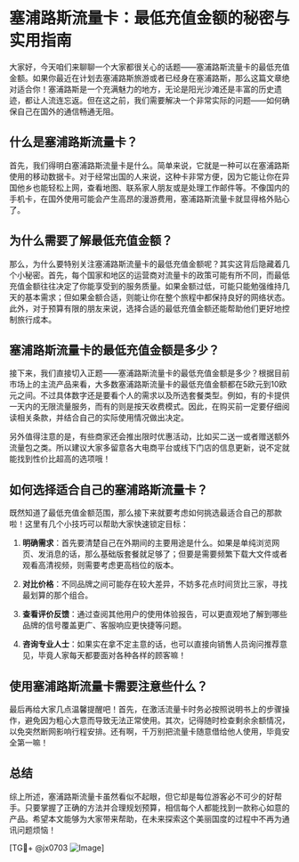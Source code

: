 # 塞浦路斯流量卡：最低充值金额的秘密与实用指南

大家好，今天咱们来聊聊一个大家都很关心的话题——塞浦路斯流量卡的最低充值金额。如果你最近在计划去塞浦路斯旅游或者已经身在塞浦路斯，那么这篇文章绝对适合你！塞浦路斯是一个充满魅力的地方，无论是阳光沙滩还是丰富的历史遗迹，都让人流连忘返。但在这之前，我们需要解决一个非常实际的问题——如何确保自己在国外的通信畅通无阻。

## 什么是塞浦路斯流量卡？

首先，我们得明白塞浦路斯流量卡是什么。简单来说，它就是一种可以在塞浦路斯使用的移动数据卡。对于经常出国的人来说，这种卡非常方便，因为它能让你在异国他乡也能轻松上网，查看地图、联系家人朋友或是处理工作邮件等。不像国内的手机卡，在国外使用可能会产生高昂的漫游费用，塞浦路斯流量卡就显得格外贴心了。

## 为什么需要了解最低充值金额？

那么，为什么要特别关注塞浦路斯流量卡的最低充值金额呢？其实这背后隐藏着几个小秘密。首先，每个国家和地区的运营商对流量卡的政策可能有所不同，而最低充值金额往往决定了你能享受到的服务质量。如果金额过低，可能只能勉强维持几天的基本需求；但如果金额合适，则能让你在整个旅程中都保持良好的网络状态。此外，对于预算有限的朋友来说，选择合适的最低充值金额还能帮助他们更好地控制旅行成本。

## 塞浦路斯流量卡的最低充值金额是多少？

接下来，我们直接切入正题——塞浦路斯流量卡的最低充值金额是多少？根据目前市场上的主流产品来看，大多数塞浦路斯流量卡的最低充值金额都在5欧元到10欧元之间。不过具体数字还是要看个人的需求以及所选套餐类型。例如，有的卡提供一天内的无限流量服务，而有的则是按天收费模式。因此，在购买前一定要仔细阅读相关条款，并结合自己的实际使用情况做出决定。

另外值得注意的是，有些商家还会推出限时优惠活动，比如买二送一或者赠送额外流量包之类。所以建议大家多留意各大电商平台或线下门店的信息更新，说不定就能找到性价比超高的选项哦！

## 如何选择适合自己的塞浦路斯流量卡？

既然知道了最低充值金额范围，那么接下来就要考虑如何挑选最适合自己的那款啦！这里有几个小技巧可以帮助大家快速锁定目标：

1. **明确需求**：首先要清楚自己在外期间的主要用途是什么。如果是单纯浏览网页、发消息的话，那么基础版套餐就足够了；但要是需要频繁下载大文件或者观看高清视频，则需要考虑更高档位的版本。
   
2. **对比价格**：不同品牌之间可能存在较大差异，不妨多花点时间货比三家，寻找最划算的那个组合。

3. **查看评价反馈**：通过查阅其他用户的使用体验报告，可以更直观地了解到哪些品牌的信号覆盖更广、客服响应更快捷等问题。

4. **咨询专业人士**：如果实在拿不定主意的话，也可以直接向销售人员询问推荐意见，毕竟人家每天都要面对各种各样的顾客嘛！

## 使用塞浦路斯流量卡需要注意些什么？

最后再给大家几点温馨提醒吧！首先，在激活流量卡时务必按照说明书上的步骤操作，避免因为粗心大意而导致无法正常使用。其次，记得随时检查剩余余额情况，以免突然断网影响行程安排。还有啊，千万别把流量卡随意借给他人使用，毕竟安全第一嘛！

## 总结

综上所述，塞浦路斯流量卡虽然看似不起眼，但它却是每位游客必不可少的好帮手。只要掌握了正确的方法并合理规划预算，相信每个人都能找到一款称心如意的产品。希望本文能够为大家带来帮助，在未来探索这个美丽国度的过程中不再为通讯问题烦恼！

[TG💪+ @jx0703 ![Image](https://github.com/user-attachments/assets/dbca1d08-cadb-493c-b0ec-ad6f7a83f270)]